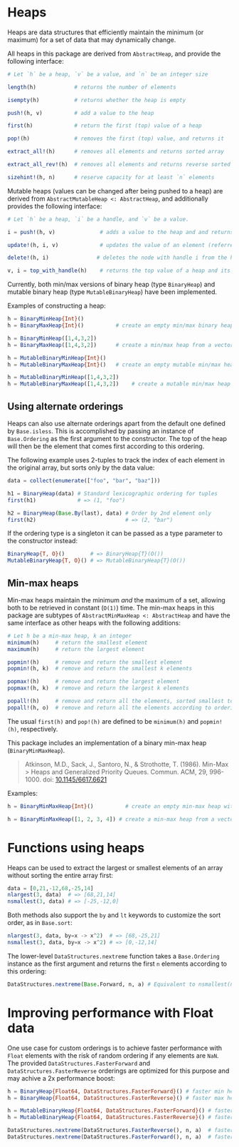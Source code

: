 # Heaps

Heaps are data structures that efficiently maintain the minimum (or
maximum) for a set of data that may dynamically change.

All heaps in this package are derived from `AbstractHeap`, and provide
the following interface:

```julia
# Let `h` be a heap, `v` be a value, and `n` be an integer size

length(h)            # returns the number of elements

isempty(h)           # returns whether the heap is empty

push!(h, v)          # add a value to the heap

first(h)             # return the first (top) value of a heap

pop!(h)              # removes the first (top) value, and returns it

extract_all!(h)      # removes all elements and returns sorted array

extract_all_rev!(h)  # removes all elements and returns reverse sorted array

sizehint!(h, n)      # reserve capacity for at least `n` elements
```

Mutable heaps (values can be changed after being pushed to a heap) are
derived from `AbstractMutableHeap <: AbstractHeap`, and additionally
provides the following interface:

```julia
# Let `h` be a heap, `i` be a handle, and `v` be a value.

i = push!(h, v)              # adds a value to the heap and and returns a handle to v

update!(h, i, v)             # updates the value of an element (referred to by the handle i)

delete!(h, i)               # deletes the node with handle i from the heap

v, i = top_with_handle(h)    # returns the top value of a heap and its handle
```

Currently, both min/max versions of binary heap (type `BinaryHeap`) and
mutable binary heap (type `MutableBinaryHeap`) have been implemented.

Examples of constructing a heap:

```julia
h = BinaryMinHeap{Int}()
h = BinaryMaxHeap{Int}()          # create an empty min/max binary heap of integers

h = BinaryMinHeap([1,4,3,2])
h = BinaryMaxHeap([1,4,3,2])      # create a min/max heap from a vector

h = MutableBinaryMinHeap{Int}()
h = MutableBinaryMaxHeap{Int}()   # create an empty mutable min/max heap

h = MutableBinaryMinHeap([1,4,3,2])
h = MutableBinaryMaxHeap([1,4,3,2])    # create a mutable min/max heap from a vector
```

## Using alternate orderings

Heaps can also use alternate orderings apart from the default one defined by
`Base.isless`. This is accomplished by passing an instance of `Base.Ordering`
as the first argument to the constructor. The top of the heap will then be the
element that comes first according to this ordering.

The following example uses 2-tuples to track the index of each element in the
original array, but sorts only by the data value:

```julia
data = collect(enumerate(["foo", "bar", "baz"]))

h1 = BinaryHeap(data) # Standard lexicographic ordering for tuples
first(h1)             # => (1, "foo")

h2 = BinaryHeap(Base.By(last), data) # Order by 2nd element only
first(h2)                            # => (2, "bar")
```

If the ordering type is a singleton it can be passed as a type parameter to the
constructor instead:

```julia
BinaryHeap{T, O}()        # => BinaryHeap{T}(O())
MutableBinaryHeap{T, O}() # => MutableBinaryHeap{T}(O())
```

## Min-max heaps
Min-max heaps maintain the minimum _and_ the maximum of a set,
allowing both to be retrieved in constant (`O(1)`) time.
The min-max heaps in this package are subtypes of `AbstractMinMaxHeap <: AbstractHeap`
and have the same interface as other heaps with the following additions:

```julia
# Let h be a min-max heap, k an integer
minimum(h)     # return the smallest element
maximum(h)     # return the largest element

popmin!(h)     # remove and return the smallest element
popmin!(h, k)  # remove and return the smallest k elements

popmax!(h)     # remove and return the largest element
popmax!(h, k)  # remove and return the largest k elements

popall!(h)     # remove and return all the elements, sorted smallest to largest
popall!(h, o)  # remove and return all the elements according to ordering o
```

The usual `first(h)` and `pop!(h)` are defined to be `minimum(h)` and `popmin!(h)`,
respectively.

This package includes an implementation of a binary min-max heap (`BinaryMinMaxHeap`).
> Atkinson, M.D., Sack, J., Santoro, N., & Strothotte, T. (1986). Min-Max > Heaps and Generalized Priority Queues. Commun. ACM, 29, 996-1000.
> doi: [10.1145/6617.6621](https://doi.org/10.1145/6617.6621)

Examples:
```julia
h = BinaryMinMaxHeap{Int}()          # create an empty min-max heap with integer values

h = BinaryMinMaxHeap([1, 2, 3, 4]) # create a min-max heap from a vector
```

# Functions using heaps

Heaps can be used to extract the largest or smallest elements of an
array without sorting the entire array first:

```julia
data = [0,21,-12,68,-25,14]
nlargest(3, data)  # => [68,21,14]
nsmallest(3, data) # => [-25,-12,0]
```

Both methods also support the `by` and `lt` keywords to customize the sort order,
as in `Base.sort`:

```julia
nlargest(3, data, by=x -> x^2)  # => [68,-25,21]
nsmallest(3, data, by=x -> x^2) # => [0,-12,14]
```

The lower-level `DataStructures.nextreme` function takes a `Base.Ordering`
instance as the first argument and returns the first `n` elements according to
this ordering:

```julia
DataStructures.nextreme(Base.Forward, n, a) # Equivalent to nsmallest(n, a)
```


# Improving performance with Float data

One use case for custom orderings is to achieve faster performance with `Float`
elements with the risk of random ordering if any elements are `NaN`.
The provided `DataStructures.FasterForward` and `DataStructures.FasterReverse`
orderings are optimized for this purpose and may achive a 2x performance boost:

```julia
h = BinaryHeap{Float64, DataStructures.FasterForward}() # faster min heap
h = BinaryHeap{Float64, DataStructures.FasterReverse}() # faster max heap

h = MutableBinaryHeap{Float64, DataStructures.FasterForward}() # faster mutable min heap
h = MutableBinaryHeap{Float64, DataStructures.FasterReverse}() # faster mutable max heap

DataStructures.nextreme(DataStructures.FasterReverse(), n, a)  # faster nlargest(n, a)
DataStructures.nextreme(DataStructures.FasterForward(), n, a)  # faster nsmallest(n, a)
```
